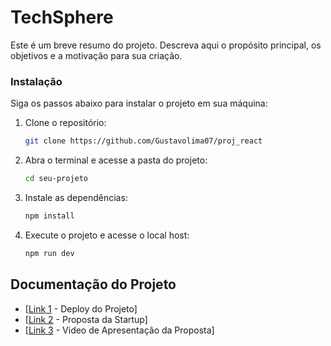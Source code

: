 # TechSphere

Este é um breve resumo do projeto. Descreva aqui o propósito principal, os objetivos e a motivação para sua criação.

### Instalação

Siga os passos abaixo para instalar o projeto em sua máquina:

1. Clone o repositório:
   ```bash
   git clone https://github.com/Gustavolima07/proj_react
2. Abra o terminal e acesse a pasta do projeto:
   ```bash
   cd seu-projeto
3. Instale as dependências:
   ```bash
   npm install
4. Execute o projeto e acesse o local host:
   ```bash
   npm run dev 

## Documentação do Projeto

- [[Link 1](https://teachsphere-proj.vercel.app/) - Deploy do Projeto]
- [[Link 2](https://drive.google.com/file/d/1PTN51MJEoMy-ryoZfIM8pWpq2adOFXVX/view?usp=drive_link) - Proposta da Startup]
- [[Link 3](https://photos.app.goo.gl/bUTphKED9Wf5GwVs7) - Video de Apresentação da Proposta]
